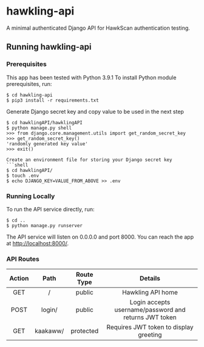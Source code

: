 # hawkling-api

A minimal authenticated Django API for HawkScan authentication testing.

## Running hawkling-api

### Prerequisites
This app has been tested with Python 3.9.1 To install Python module prerequisites, run:
```shell
$ cd hawkling-api
$ pip3 install -r requirements.txt
```

Generate Django secret key and copy value to be used in the next step
```shell
$ cd hawklingAPI/hawklingAPI
$ python manage.py shell
>>> from django.core.management.utils import get_random_secret_key
>>> get_random_secret_key()
'randomly generated key value'
>>> exit()

Create an environment file for storing your Django secret key
```shell
$ cd hawklingAPI/
$ touch .env
$ echo DJANGO_KEY=VALUE_FROM_ABOVE >> .env
```

### Running Locally

To run the API service directly, run:
```shell
$ cd ..
$ python manage.py runserver
```

The API service will listen on 0.0.0.0 and port 8000. You can reach the app at [http://localhost:8000/](http://localhost:8000/).


### API Routes
| **Action** |            **Path**           |   **Route Type**  |                     **Details**                         |
|:----------:|:-----------------------------:|:-----------------:|:-------------------------------------------------------:|
|     GET    |             /                 |      public       |                 Hawkling API home                       |
|     POST   |          login/               |      public       |  Login accepts username/password and returns JWT token  |
|     GET    |        kaakaww/               |     protected     |       Requires JWT token to display greeting            |
